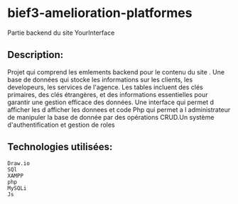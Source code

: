 # bief3-amelioration-platformes

Partie backend du site YourInterface

## Description:
Projet qui  comprend les emlements backend pour le contenu du site . Une base de données qui stocke   les informations sur les clients, les developeurs, les services de l'agence. Les tables incluent des clés primaires, des clés étrangères, et des informations essentielles pour garantir une gestion efficace des données. Une interface qui permet d afficher les d afficher les donnees et code Php qui permet a l administrateur de manipuler la base de donnée par des opérations CRUD.Un système d'authentification et gestion de roles

## Technologies utilisées:
    Draw.io
    SQl
    XAMPP
    php
    MySQLi
    Js
